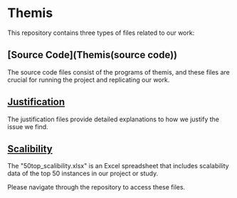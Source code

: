 # Themis 

This repository contains three types of files related to our work:

## [Source Code](Themis(source code))

The source code files consist of the programs of themis, and these files are crucial for running the project and replicating our work.

## [Justification](justification.md)

The justification files provide detailed explanations to how we justify the issue we find.

## [Scalibility](50top_scalibility.xlsx)

The "50top_scalibility.xlsx" is an Excel spreadsheet that includes scalability data of the top 50 instances in our project or study. 

Please navigate through the repository to access these files. 
